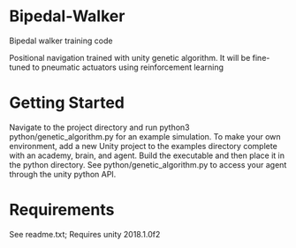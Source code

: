 # Bipedal-Walker
Bipedal walker training code

Positional navigation trained with unity genetic algorithm. It will be fine-tuned to pneumatic actuators using reinforcement learning


# Getting Started
Navigate to the project directory and run python3 python/genetic_algorithm.py for an example simulation. 
To make your own environment, add a new Unity project to the examples directory complete with an academy, brain, and agent. Build the executable and then place it in the python directory. See python/genetic_algorithm.py to access your agent through the unity python API.

# Requirements
See readme.txt; 
Requires unity 2018.1.0f2
